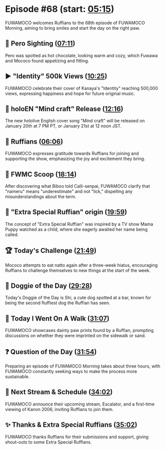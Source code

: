 # Episode #68 (start: [05:15](https://youtu.be/Cedlvs7ur7k?t=05m15s))

FUWAMOCO welcomes Ruffians to the 68th episode of FUWAMOCO Morning, aiming to bring smiles and start the day on the right paw.

## 👀 Pero Sighting ([07:11](https://youtu.be/Cedlvs7ur7k?t=07m11s))

Pero was spotted as hot chocolate, looking warm and cozy, which Fuwawa and Mococo found appetizing and fitting.

## ▶️ "Identity" 500k Views ([10:25](https://youtu.be/Cedlvs7ur7k?t=10m25s))

FUWAMOCO celebrate their cover of Kanaya's "Identity" reaching 500,000 views, expressing happiness and hope for future original music.

## 🎤 holoEN "Mind craft" Release ([12:16](https://youtu.be/Cedlvs7ur7k?t=12m16s))

The new hololive English cover song "Mind craft" will be released on January 20th at 7 PM PT, or January 21st at 12 noon JST.

## 🐾 Ruffians ([06:06](https://youtu.be/Cedlvs7ur7k?t=06m06s))

FUWAMOCO expresses gratitude towards Ruffians for joining and supporting the show, emphasizing the joy and excitement they bring.

## 🔎 FWMC Scoop ([18:14](https://youtu.be/Cedlvs7ur7k?t=18m14s))

After discovering what Biboo told Calli-senpai, FUWAMOCO clarify that "nameru" means "underestimate" and not "lick," dispelling any misunderstandings about the term.

## 🐾 "Extra Special Ruffian" origin ([19:59](https://youtu.be/Cedlvs7ur7k?t=19m59s))

The concept of "Extra Special Ruffian" was inspired by a TV show Mama Puppy watched as a child, where she eagerly awaited her name being called.

## 🏆 Today's Challenge ([21:49](https://youtu.be/Cedlvs7ur7k?t=21m49s))

Mococo attempts to eat natto again after a three-week hiatus, encouraging Ruffians to challenge themselves to new things at the start of the week.

## 🐶 Doggie of the Day ([29:28](https://youtu.be/Cedlvs7ur7k?t=29m28s))

Today's Doggie of the Day is Shi, a cute dog spotted at a bar, known for being the second fluffiest dog the Ruffian has seen.

## 🚶 Today I Went On A Walk ([31:07](https://youtu.be/Cedlvs7ur7k?t=31m07s))

FUWAMOCO showcases dainty paw prints found by a Ruffian, prompting discussions on whether they were imprinted on the sidewalk or sand.

## ❓ Question of the Day ([31:54](https://youtu.be/Cedlvs7ur7k?t=31m54s))

Preparing an episode of FUWAMOCO Morning takes about three hours, with FUWAMOCO constantly seeking ways to make the process more sustainable.

## 📅 Next Stream & Schedule ([34:02](https://youtu.be/Cedlvs7ur7k?t=34m02s))

FUWAMOCO announce their upcoming stream, Escalator, and a first-time viewing of Kanon 2006, inviting Ruffians to join them.

## ✨ Thanks & Extra Special Ruffians ([35:02](https://youtu.be/Cedlvs7ur7k?t=35m02s))

FUWAMOCO thanks Ruffians for their submissions and support, giving shout-outs to some Extra Special Ruffians.
